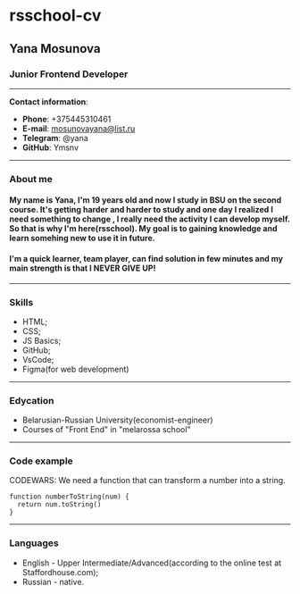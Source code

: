 #  rsschool-cv

##  Yana Mosunova

###  Junior Frontend Developer

---------------------------------------
**Contact information**:
* **Phone**: +375445310461
* **E-mail**: mosunovayana@list.ru
* **Telegram**: @yana
* **GitHub**: Ymsnv

----
### About me
#### My name is Yana, I'm 19 years old and now I study in BSU on the second course. It's getting harder and harder to study and  one day I realized I need something to change , I really need the activity I can develop myself. So that is why I'm here(rsschool). My goal is to gaining knowledge and learn somehing new to use it in future.


#### I'm a quick learner, team player, can find solution in few minutes and my main strength is that I NEVER GIVE UP!
---
### Skills
* HTML;
* CSS;
* JS Basics;
* GitHub;
* VsCode;
* Figma(for web development)
---
### Edycation
* Belarusian-Russian University(economist-engineer)
* Courses of "Front End" in "melarossa school"
---
### Code example
CODEWARS: We need a function that can transform a number into a string.
```
function numberToString(num) {
  return num.toString()
}
```
---
### Languages
* English - Upper Intermediate/Advanced(according to the online test at Staffordhouse.com);
* Russian - native.
